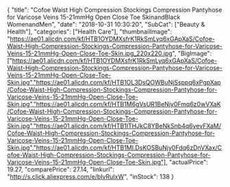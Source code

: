 {
	"title": "Cofoe Waist High Compression Stockings Compression Pantyhose for Varicose Veins 15-21mmHg Open Close Toe SkinandBlack WomenandMen",
	"date": "2018-10-31 10:30:20",
	"SubCat": ["Beauty & Health"],
	"categories": ["Health Care"],
	"thumbnailImage": "https://ae01.alicdn.com/kf/HTB1OYDMXsfrK1RkSmLyq6xGApXaS/Cofoe-Waist-High-Compression-Stockings-Compression-Pantyhose-for-Varicose-Veins-15-21mmHg-Open-Close-Toe-Skin.jpg_220x220.jpg",
	"BigImage": ["https://ae01.alicdn.com/kf/HTB1OYDMXsfrK1RkSmLyq6xGApXaS/Cofoe-Waist-High-Compression-Stockings-Compression-Pantyhose-for-Varicose-Veins-15-21mmHg-Open-Close-Toe-Skin.jpg","https://ae01.alicdn.com/kf/HTB1OL3DsQOWBuNjSsppq6xPgpXap/Cofoe-Waist-High-Compression-Stockings-Compression-Pantyhose-for-Varicose-Veins-15-21mmHg-Open-Close-Toe-Skin.jpg","https://ae01.alicdn.com/kf/HTB1M6gVsUR1BeNjy0Fmq6z0wVXaK/Cofoe-Waist-High-Compression-Stockings-Compression-Pantyhose-for-Varicose-Veins-15-21mmHg-Open-Close-Toe-Skin.jpg","https://ae01.alicdn.com/kf/HTB1ITHJkC8YBeNkSnb4q6yevFXaM/Cofoe-Waist-High-Compression-Stockings-Compression-Pantyhose-for-Varicose-Veins-15-21mmHg-Open-Close-Toe-Skin.jpg","https://ae01.alicdn.com/kf/HTB1MI.DsKOSBuNjy0Fdq6zDnVXax/Cofoe-Waist-High-Compression-Stockings-Compression-Pantyhose-for-Varicose-Veins-15-21mmHg-Open-Close-Toe-Skin.jpg"],
	"actualPrice": 19.27,
	"comparePrice": 27.14,
	"linkurl": "http://s.click.aliexpress.com/e/bIvRuIxW",
	"inStock": 138
}
